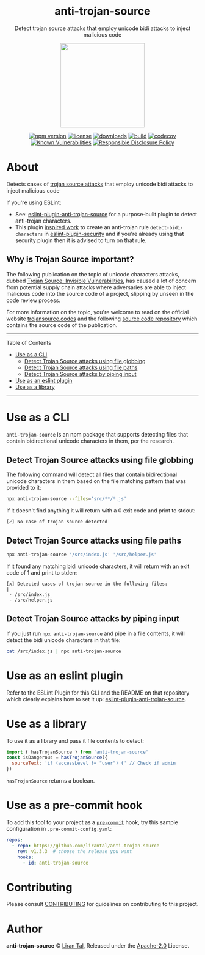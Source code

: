 <p align="center"><h1 align="center">
  anti-trojan-source
</h1>

<p align="center">
  Detect trojan source attacks that employ unicode bidi attacks to inject malicious code
</p>

<p align="center">
  <img src="https://github.com/lirantal/anti-trojan-source/raw/main/.github/anti-trojan-source-logo.png" height="220">
</p>

<p align="center">
  <a href="https://www.npmjs.org/package/anti-trojan-source"><img src="https://badgen.net/npm/v/anti-trojan-source" alt="npm version"/></a>
  <a href="https://www.npmjs.org/package/anti-trojan-source"><img src="https://badgen.net/npm/license/anti-trojan-source" alt="license"/></a>
  <a href="https://www.npmjs.org/package/anti-trojan-source"><img src="https://badgen.net/npm/dt/anti-trojan-source" alt="downloads"/></a>
  <a href="https://github.com/lirantal/anti-trojan-source/actions?workflow=CI"><img src="https://github.com/lirantal/anti-trojan-source/workflows/CI/badge.svg" alt="build"/></a>
  <a href="https://codecov.io/gh/lirantal/anti-trojan-source"><img src="https://badgen.net/codecov/c/github/lirantal/anti-trojan-source" alt="codecov"/></a>
  <a href="https://snyk.io/test/github/lirantal/anti-trojan-source"><img src="https://snyk.io/test/github/lirantal/anti-trojan-source/badge.svg" alt="Known Vulnerabilities"/></a>
  <a href="./SECURITY.md"><img src="https://img.shields.io/badge/Security-Responsible%20Disclosure-yellow.svg" alt="Responsible Disclosure Policy" /></a>
</p>

# About

Detects cases of [trojan source attacks](https://trojansource.codes) that employ unicode bidi attacks to inject malicious code

If you're using ESLint:
* See: [eslint-plugin-anti-trojan-source](https://github.com/lirantal/eslint-plugin-anti-trojan-source) for a purpose-bulit plugin to detect anti-trojan characters.
* This plugin [inspired work](https://github.com/eslint-community/eslint-plugin-security/pull/95) to create an anti-trojan rule `detect-bidi-characters` in [eslint-plugin-security](https://github.com/eslint-community/eslint-plugin-security) and if you're already using that security plugin then it is advised to turn on that rule.

## Why is Trojan Source important?

The following publication on the topic of unicode characters attacks, dubbed [Trojan Source: Invisible Vulnerabilities](https://trojansource.codes/trojan-source.pdf), has caused a lot of concern from potential supply chain attacks where adversaries are able to inject malicious code into the source code of a project, slipping by unseen in the code review process.

For more information on the topic, you're welcome to read on the official website [trojansource.codes](https://trojansource.codes/) and the following [source code repository](https://github.com/nickboucher/trojan-source/) which contains the source code of the publication.

---

Table of Contents

- [Use as a CLI](#use-as-a-cli)
  - [Detect Trojan Source attacks using file globbing](#detect-trojan-source-attacks-using-file-globbing)
  - [Detect Trojan Source attacks using file paths](#detect-trojan-source-attacks-using-file-paths)
  - [Detect Trojan Source attacks by piping input](#detect-trojan-source-attacks-by-piping-input)
- [Use as an eslint plugin](#use-as-an-eslint-plugin)
- [Use as a library](#use-as-a-library)

---

# Use as a CLI

`anti-trojan-source` is an npm package that supports detecting files that contain bidirectional unicode characters in them, per the research.

## Detect Trojan Source attacks using file globbing

The following command will detect all files that contain bidirectional unicode characters in them based on the file matching pattern that was provided to it:

```bash
npx anti-trojan-source --files='src/**/*.js'
```

If it doesn't find anything it will return with a 0 exit code and print to stdout:

```
[✓] No case of trojan source detected
```

## Detect Trojan Source attacks using file paths

```bash
npx anti-trojan-source '/src/index.js' '/src/helper.js'
```

If it found any matching bidi unicode characters, it will return with an exit code of 1 and print to stderr:

```
[x] Detected cases of trojan source in the following files:
|
 - /src/index.js
 - /src/helper.js
```

## Detect Trojan Source attacks by piping input

If you just run `npx anti-trojan-source` and pipe in a file contents, it will detect the bidi unicode characters in that file:

```bash
cat /src/index.js | npx anti-trojan-source
```

# Use as an eslint plugin

Refer to the ESLint Plugin for this CLI and the README on that repository which clearly explains how to set it up: [eslint-plugin-anti-trojan-source](https://github.com/lirantal/eslint-plugin-anti-trojan-source).

# Use as a library

To use it as a library and pass it file contents to detect:

```js
import { hasTrojanSource } from 'anti-trojan-source'
const isDangerous = hasTrojanSource({
  sourceText: 'if (accessLevel != "user‮ ⁦// Check if admin⁩ ⁦") {'
})
```

`hasTrojanSource` returns a boolean.

# Use as a pre-commit hook

To add this tool to your project as a [`pre-commit`](https://pre-commit.com) hook, try this sample configuration in `.pre-commit-config.yaml`:

```yaml
repos:
  - repo: https://github.com/lirantal/anti-trojan-source
    rev: v1.3.3  # choose the release you want
    hooks:
      - id: anti-trojan-source
```

# Contributing

Please consult [CONTRIBUTING](./CONTRIBUTING.md) for guidelines on contributing to this project.

# Author

**anti-trojan-source** © [Liran Tal](https://github.com/lirantal), Released under the [Apache-2.0](./LICENSE) License.
